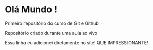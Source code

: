 # Olá Mundo !
 Primeiro repositório do curso de Git e Github 

 Repositório criado durante uma aula ao vivo 
 
 Essa linha eu adicionei diretamente no site! QUE IMPRESSIONANTE!

